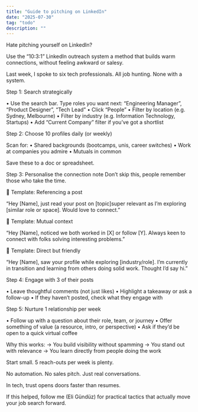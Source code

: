 ```yaml
---
title: "Guide to pitching on LinkedIn"
date: "2025-07-30"
tag: "todo"
description: ""
---
```


Hate pitching yourself on LinkedIn?

Use the “10:3:1” LinkedIn outreach system a method that builds warm connections, without feeling awkward or salesy.

Last week, I spoke to six tech professionals. All job hunting. None with a system.

Step 1: Search strategically

• Use the search bar. Type roles you want next: “Engineering Manager”, “Product Designer”, “Tech Lead”
• Click “People”
• Filter by location (e.g. Sydney, Melbourne)
• Filter by industry (e.g. Information Technology, Startups)
• Add “Current Company” filter if you’ve got a shortlist

Step 2: Choose 10 profiles daily (or weekly)

Scan for:
• Shared backgrounds (bootcamps, unis, career switches)
• Work at companies you admire
• Mutuals in common

Save these to a doc or spreadsheet.

Step 3: Personalise the connection note
Don’t skip this, people remember those who take the time.

📍 Template: Referencing a post

“Hey [Name], just read your post on [topic]super relevant as I’m exploring [similar role or space]. Would love to connect.”

📍 Template: Mutual context

“Hey [Name], noticed we both worked in [X] or follow [Y]. Always keen to connect with folks solving interesting problems.”

📍 Template: Direct but friendly

“Hey [Name], saw your profile while exploring [industry/role]. I’m currently in transition and learning from others doing solid work. Thought I’d say hi.”

Step 4: Engage with 3 of their posts

• Leave thoughtful comments (not just likes)
• Highlight a takeaway or ask a follow-up
• If they haven’t posted, check what they engage with

Step 5: Nurture 1 relationship per week

• Follow up with a question about their role, team, or journey
• Offer something of value (a resource, intro, or perspective)
• Ask if they’d be open to a quick virtual coffee

Why this works:
→ You build visibility without spamming
→ You stand out with relevance
→ You learn directly from people doing the work

Start small. 5 reach-outs per week is plenty.

No automation. No sales pitch. Just real conversations.

In tech, trust opens doors faster than resumes.

If this helped, follow me (Eli Gündüz) for practical tactics that actually move your job search forward.